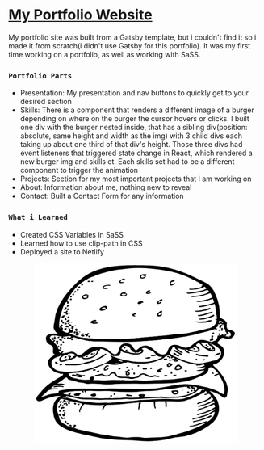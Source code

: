 # [My Portfolio Website](https://roquebernedo.netlify.app/)

My portfolio site was built from a Gatsby template, but i couldn't find it so i made it from scratch(i didn't use Gatsby for this portfolio). It was my first time working on a portfolio, as well as working with SaSS.

### `Portfolio Parts`

<ul>
  <li>Presentation: My presentation and nav buttons to quickly get to your desired section</li>
  <li>Skills: There is a component that renders a different image of a burger depending on where on the burger the cursor hovers or clicks. I built one div with the burger nested inside, that has a sibling div(position: absolute, same height and width as the img) with 3 child divs each taking up about one third of that div's height. Those three divs had event listeners that triggered state change in React, which rendered a new burger img and skills et. Each skills set had to be a different component to trigger the animation</li>
  <li>Projects: Section for my most important projects that I am working on</li>
  <li>About: Information about me, nothing new to reveal</li>
  <li>Contact: Built a Contact Form for any information</li>
</ul>

### `What i Learned`

<ul>
  <li>Created CSS Variables in SaSS</li>
  <li>Learned how to use clip-path in CSS</li>
  <li>Deployed a site to Netlify</li>
</ul>
<p align="center">
  <img align="center" style="display: flex, justify-content: center;" alt="Coding" width="400" src="https://raw.githubusercontent.com/roquebernedo/portfolio/main/src/images/burger_blank.png">
</p>




